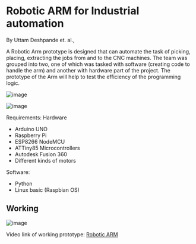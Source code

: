 # Robotic ARM for Industrial automation

By Uttam Deshpande et. al.,


A Robotic Arm prototype is designed that can automate the task of picking, placing, extracting the jobs from and to the CNC machines. The team was grouped into two, one of which was tasked with software (creating code to handle the arm) and another with hardware part of the project. The prototype of the Arm will help to test the efficiency of the programming logic.

![image](https://user-images.githubusercontent.com/107185323/199021189-d1ca5022-9b97-45f1-8d5f-d5de2db4e54b.png)

![image](https://user-images.githubusercontent.com/107185323/199021730-c7f215ef-adc7-4b20-9a42-67fbd43050e8.png)


Requirements: Hardware
* Arduino UNO
* Raspberry Pi
* ESP8266 NodeMCU
* ATTiny85 Microcontrollers
* Autodesk Fusion 360
* Different kinds of motors

Software:
* Python
* Linux basic (Raspbian OS)

## Working
![image](https://user-images.githubusercontent.com/107185323/199021816-ddd4070e-7e42-46cb-b6af-cd0c24614d47.png)

Video link of working prototype:  [Robotic ARM](https://drive.google.com/file/d/1uOXmUZUJI2EMvDV2zryVGts9KyAzggfO/view?usp=share_link)


